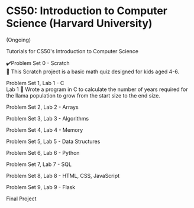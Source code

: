 # CS50: Introduction to Computer Science (Harvard University)
(Ongoing)
<p>
Tutorials for CS50's Introduction to Computer Science 
<br>
<p>
✔️Problem Set 0 - Scratch
<br>
🔹 This Scratch project is a basic math quiz designed for kids aged 4-6.
<br>
  <p>
Problem Set 1, Lab 1 - C
<br>
Lab 1
🔹 Wrote a program in C to calculate the number of years required for the llama population to grow from the start size to the end size.
<br>
    <p>
Problem Set 2, Lab 2 - Arrays
<br>
      <p>
Problem Set 3, Lab 3 - Algorithms
<br>
        <p>
Problem Set 4, Lab 4 - Memory
<br>
          <p>
Problem Set 5, Lab 5 - Data Structures
<br>
            <p>
Problem Set 6, Lab 6 - Python
<br>
              <p>
Problem Set 7, Lab 7 - SQL
<br>
                <p>
Problem Set 8, Lab 8 - HTML, CSS, JavaScript
<br>
                  <p>
Problem Set 9, Lab 9 - Flask
<br>
                    <p>
Final Project
